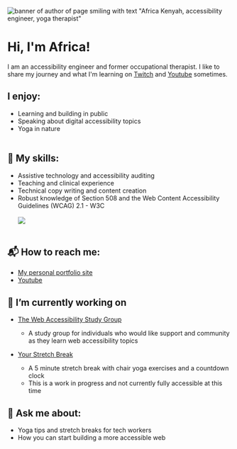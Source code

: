 
![banner of author of page smiling with text "Africa Kenyah, accessibility engineer, yoga therapist" ](https://user-images.githubusercontent.com/96845068/196580163-451d7b0b-c86b-4233-8f16-eb3647fee701.png)

# Hi, I'm Africa! 
I am an accessibility engineer and former occupational therapist. 
I like to share my journey and what I'm learning on [Twitch](https://www.twitch.tv/africakenyah) and [Youtube](https://www.youtube.com/channel/UCiaMi-uLijoOEPT0lfaQCvw) sometimes.<br>

## I enjoy:

* Learning and building in public 
* Speaking about digital accessibility topics
* Yoga in nature <br><br>

## 🌱 My skills:
* Assistive technology and accessibility auditing
* Teaching and clinical experience
* Technical copy writing and content creation
* Robust knowledge of Section 508 and the Web Content Accessibility Guidelines (WCAG) 2.1 - W3C<br><br>
<img src="https://github-readme-stats.vercel.app/api/top-langs?username=codingtherapist"/><br><br>

## 📬 How to reach me:
* [My personal portfolio site](https://www.africamincey.com)
* [Youtube](https://www.youtube.com/channel/UCiaMi-uLijoOEPT0lfaQCvw) 


## 🔭 I’m currently working on 

* [The Web Accessibility Study Group](https://github.com/codingtherapist/webAccessibilityStudyGroup)
  -   A study group for individuals who would like support and community as they learn web accessibility topics
 
* [Your Stretch Break](https://www.yourstretchbreak.com/)
  - A 5 minute stretch break with chair yoga exercises and a countdown clock
  - This is a work in progress and not currently fully accessible at this time
    

## 💬 Ask me about:
* Yoga tips and stretch breaks for tech workers
* How you can start building a more accessible web




